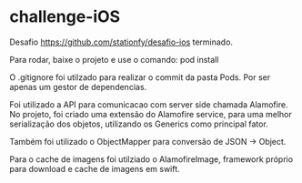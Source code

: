 # challenge-iOS

Desafio https://github.com/stationfy/desafio-ios terminado.

Para rodar, baixe o projeto e use o comando:
    pod install

O .gitignore foi utilzado para realizar o commit da pasta Pods. Por ser apenas um gestor de dependencias.

Foi utilizado a API para comunicacao com server side chamada Alamofire. No projeto, foi criado uma extensão do Alamofire service, para uma melhor serialização
dos objetos, utilizando os Generics como principal fator.

Também foi utilizado o ObjectMapper para conversão de JSON -> Object.

Para o cache de imagens foi utilziado o AlamofireImage, framework próprio para download e cache de imagens em swift.
